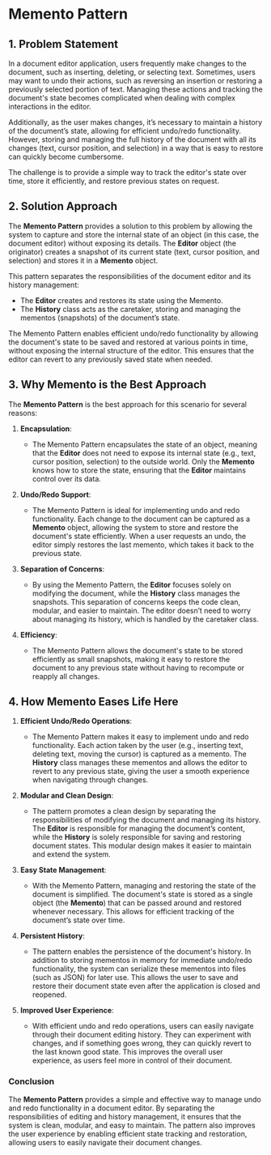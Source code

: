 ﻿# Memento Pattern

## 1. Problem Statement

In a document editor application, users frequently make changes to the document, such as inserting, deleting, or selecting text. Sometimes, users may want to undo their actions, such as reversing an insertion or restoring a previously selected portion of text. Managing these actions and tracking the document's state becomes complicated when dealing with complex interactions in the editor.

Additionally, as the user makes changes, it’s necessary to maintain a history of the document’s state, allowing for efficient undo/redo functionality. However, storing and managing the full history of the document with all its changes (text, cursor position, and selection) in a way that is easy to restore can quickly become cumbersome.

The challenge is to provide a simple way to track the editor's state over time, store it efficiently, and restore previous states on request.

## 2. Solution Approach

The **Memento Pattern** provides a solution to this problem by allowing the system to capture and store the internal state of an object (in this case, the document editor) without exposing its details. The **Editor** object (the originator) creates a snapshot of its current state (text, cursor position, and selection) and stores it in a **Memento** object.

This pattern separates the responsibilities of the document editor and its history management:
- The **Editor** creates and restores its state using the Memento.
- The **History** class acts as the caretaker, storing and managing the mementos (snapshots) of the document’s state.

The Memento Pattern enables efficient undo/redo functionality by allowing the document's state to be saved and restored at various points in time, without exposing the internal structure of the editor. This ensures that the editor can revert to any previously saved state when needed.

## 3. Why Memento is the Best Approach

The **Memento Pattern** is the best approach for this scenario for several reasons:

1. **Encapsulation**:
    - The Memento Pattern encapsulates the state of an object, meaning that the **Editor** does not need to expose its internal state (e.g., text, cursor position, selection) to the outside world. Only the **Memento** knows how to store the state, ensuring that the **Editor** maintains control over its data.

2. **Undo/Redo Support**:
    - The Memento Pattern is ideal for implementing undo and redo functionality. Each change to the document can be captured as a **Memento** object, allowing the system to store and restore the document's state efficiently. When a user requests an undo, the editor simply restores the last memento, which takes it back to the previous state.

3. **Separation of Concerns**:
    - By using the Memento Pattern, the **Editor** focuses solely on modifying the document, while the **History** class manages the snapshots. This separation of concerns keeps the code clean, modular, and easier to maintain. The editor doesn’t need to worry about managing its history, which is handled by the caretaker class.

4. **Efficiency**:
    - The Memento Pattern allows the document's state to be stored efficiently as small snapshots, making it easy to restore the document to any previous state without having to recompute or reapply all changes.

## 4. How Memento Eases Life Here

1. **Efficient Undo/Redo Operations**:
    - The Memento Pattern makes it easy to implement undo and redo functionality. Each action taken by the user (e.g., inserting text, deleting text, moving the cursor) is captured as a memento. The **History** class manages these mementos and allows the editor to revert to any previous state, giving the user a smooth experience when navigating through changes.

2. **Modular and Clean Design**:
    - The pattern promotes a clean design by separating the responsibilities of modifying the document and managing its history. The **Editor** is responsible for managing the document’s content, while the **History** is solely responsible for saving and restoring document states. This modular design makes it easier to maintain and extend the system.

3. **Easy State Management**:
    - With the Memento Pattern, managing and restoring the state of the document is simplified. The document's state is stored as a single object (the **Memento**) that can be passed around and restored whenever necessary. This allows for efficient tracking of the document’s state over time.

4. **Persistent History**:
    - The pattern enables the persistence of the document's history. In addition to storing mementos in memory for immediate undo/redo functionality, the system can serialize these mementos into files (such as JSON) for later use. This allows the user to save and restore their document state even after the application is closed and reopened.

5. **Improved User Experience**:
    - With efficient undo and redo operations, users can easily navigate through their document editing history. They can experiment with changes, and if something goes wrong, they can quickly revert to the last known good state. This improves the overall user experience, as users feel more in control of their document.

### Conclusion

The **Memento Pattern** provides a simple and effective way to manage undo and redo functionality in a document editor. By separating the responsibilities of editing and history management, it ensures that the system is clean, modular, and easy to maintain. The pattern also improves the user experience by enabling efficient state tracking and restoration, allowing users to easily navigate their document changes.
